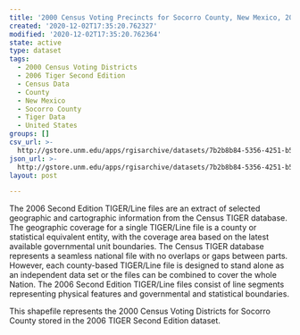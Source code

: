 ```yaml
---
title: '2000 Census Voting Precincts for Socorro County, New Mexico, 2006se TIGER'
created: '2020-12-02T17:35:20.762327'
modified: '2020-12-02T17:35:20.762364'
state: active
type: dataset
tags:
  - 2000 Census Voting Districts
  - 2006 Tiger Second Edition
  - Census Data
  - County
  - New Mexico
  - Socorro County
  - Tiger Data
  - United States
groups: []
csv_url: >-
  http://gstore.unm.edu/apps/rgisarchive/datasets/7b2b8b84-5356-4251-b597-d92c73320ac9/tgr2006se_soco_vtd00.derived.csv
json_url: >-
  http://gstore.unm.edu/apps/rgisarchive/datasets/7b2b8b84-5356-4251-b597-d92c73320ac9/tgr2006se_soco_vtd00.derived.json
layout: post

---
```

The 2006 Second Edition TIGER/Line files are an extract of selected geographic and cartographic information from the Census TIGER database.  The geographic coverage for a single TIGER/Line file is a county or statistical equivalent entity, with the coverage area based on the latest available governmental unit boundaries. The Census TIGER database represents a seamless national file with no overlaps or gaps between parts.  However, each county-based TIGER/Line file is designed to stand alone as an independent data set or the files can be combined to cover the whole Nation.  The 2006 Second Edition  TIGER/Line files consist of line segments representing physical features and governmental and statistical boundaries.  

This shapefile represents the 2000 Census Voting Districts for Socorro County stored in the 2006 TIGER Second Edition dataset.
